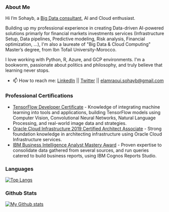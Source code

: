 ### About Me
Hi I’m Sohayb, a [Big Data consultant](https://www.datavalue-consulting.com), AI and Cloud enthusiast. 

Building up my professional experience in creating Data-driven AI-powered solutions primarly for financial markets investments services (Infrastructure Setup, Data pipelines, Predictive modeling, Risk analysis, Financial optimization, …), I'm also  a laureate of "Big Data & Cloud Computing" Master’s degree, from Ibn Tofail University-Morocco.

I love working with Python, R, Azure, and GCP environments. I'm a bookworm, passionate about politics and philosophy, and truly believe that learning never stops.

- 📫 How to reach me: [LinkedIn](https://www.linkedin.com/in/sohayb-elamraoui/) || [Twitter](https://twitter.com/AmraouiSohayb) || elamraoui.sohayb@gmail.com

### Professional Certifications

- [TensorFlow Developer Certificate](https://www.credential.net/f2c14fcd-90b0-46d4-962a-aadf4a9e618e) - Knowledge of integrating machine learning into tools and applications, building TensorFlow models using Computer Vision, Convolutional Neural Networks, Natural Language Processing, and real-world image data and strategies.
- [Oracle Cloud Infrastructure 2019 Certified Architect Associate](https://www.youracclaim.com/badges/a9ac0f0d-49c1-4fdc-96c4-fc089e0d6bea/public_url) - Strong foundation knowledge in architecting infrastructure using Oracle Cloud Infrastructure services.
- [IBM Business Intelligence Analyst Mastery Award](https://www.youracclaim.com/badges/6f149a81-85db-415a-a928-b1f7a87f74ab/public_url) - Proven expertise to consolidate data gathered from several sources, and run queries catered to build business reports, using IBM Cognos Reports Studio.


### Languages

[![Top Langs](https://github-readme-stats.vercel.app/api/top-langs/?username=Elamraoui-Sohayb&layout=compact&count_private=true&show_icons=true&theme=tokyonight)](https://github.com/Elamraoui-Sohayb)

### Github Stats
[![My Github stats](https://github-readme-stats.vercel.app/api?username=Elamraoui-Sohayb&count_private=true&show_icons=true&theme=tokyonight)](https://github.com/Elamraoui-Sohayb)

